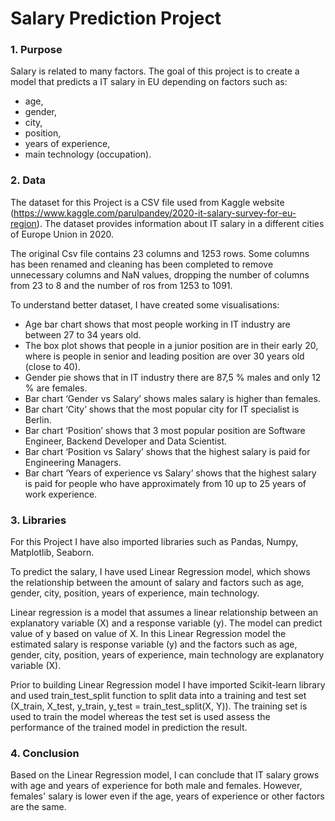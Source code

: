 # Salary Prediction Project

### 1. Purpose

Salary is related to many factors. The goal of this project is to create a model that predicts a IT salary in EU depending on factors such as:

- age,
- gender,
- city,
- position,
- years of experience,
- main technology (occupation).

### 2. Data

The dataset for this Project is a CSV file used from Kaggle website (https://www.kaggle.com/parulpandey/2020-it-salary-survey-for-eu-region). The dataset provides information about IT salary in a different cities of Europe Union in 2020.

The original Csv file contains 23 columns and 1253 rows. Some columns has been renamed and cleaning has been completed to remove unnecessary columns and NaN values, dropping the number of columns from 23 to 8 and the number of ros from 1253 to 1091.

To understand better dataset, I have created some visualisations:

- Age bar chart shows that most people working in IT industry are between 27 to 34 years old.
- The box plot shows that people in a junior position are in their early 20, where is people in senior and leading position are over 30 years old (close to 40).
- Gender pie shows that in IT industry there are 87,5 % males and only 12 % are females.
- Bar chart ‘Gender vs Salary’ shows males salary is higher than females.
- Bar chart ‘City’ shows that the most popular city for IT specialist is Berlin.
- Bar chart ‘Position’ shows that 3 most popular position are Software Engineer, Backend Developer and Data Scientist.
- Bar chart ‘Position vs Salary’ shows that the highest salary is paid for Engineering Managers.
- Bar chart ‘Years of experience vs Salary’ shows that the highest salary is paid for people who have approximately from 10 up to 25 years of work experience.

### 3. Libraries

For this Project I have also imported libraries such as Pandas, Numpy, Matplotlib, Seaborn.

To predict the salary, I have used Linear Regression model, which shows the relationship between the amount of salary and factors such as age, gender, city, position, years of experience, main technology.

Linear regression is a model that assumes a linear relationship between an explanatory variable (X) and a response variable (y). The model can predict value of y based on value of X. In this Linear Regression model the estimated salary is response variable (y) and the factors such as age, gender, city, position, years of experience, main technology are explanatory variable (X).

Prior to building Linear Regression model I have imported Scikit-learn library and used train_test_split function to split data into a training and test set (X_train, X_test, y_train, y_test = train_test_split(X, Y)). The training set is used to train the model whereas the test set is used assess the performance of the trained model in prediction the result.

### 4. Conclusion

Based on the Linear Regression model, I can conclude that IT salary grows with age and years of experience for both male and females. However, females' salary is lower even if the age, years of experience or other factors are the same.
